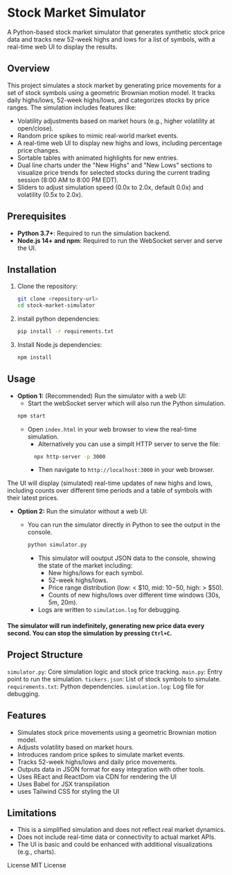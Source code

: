 # Stock Market Simulator

A Python-based stock market simulator that generates synthetic stock price data and tracks new 52-week highs and lows for a list of symbols, with a real-time web UI to display the results.

## Overview

This project simulates a stock market by generating price movements for a set of stock symbols using a geometric Brownian motion model. It tracks daily highs/lows, 52-week highs/lows, and categorizes stocks by price ranges. The simulation includes features like:
- Volatility adjustments based on market hours (e.g., higher volatility at open/close).
- Random price spikes to mimic real-world market events.
- A real-time web UI to display new highs and lows, including percentage price changes.
- Sortable tables with animated highlights for new entries.
- Dual line charts under the "New Highs" and "New Lows" sections to visualize price trends for selected stocks during the current trading session (8:00 AM to 8:00 PM EDT).
- Sliders to adjust simulation speed (0.0x to 2.0x, default 0.0x) and volatility (0.5x to 2.0x).

## Prerequisites

- **Python 3.7+**: Required to run the simulation backend.
- **Node.js 14+ and npm**: Required to run the WebSocket server and serve the UI.

## Installation

1. Clone the repository:
   ```bash
   git clone <repository-url>
   cd stock-market-simulator
   ```

2. install python dependencies: 
    ```bash
    pip install -r requirements.txt
    ```
3. Install Node.js dependencies:
    ```bash
   npm install
   ```

## Usage
- **Option 1:** (Recommended) Run the simulator with a web UI:
  - Start the webSocket server which will also run the Python simulation. 
  ```bash
  npm start 
  ```
  - Open `index.html` in your web browser to view the real-time simulation.
    - Alternatively you can use a simplt HTTP server to serve the file: 
    ```bash
      npx http-server -p 3000
    ```
      - Then navigate to `http://localhost:3000` in your web browser.

The UI will display (simulated) real-time updates of new highs and lows, including counts over different time periods and a table of symbols with their latest prices.

- **Option 2:** Run the simulator without a web UI:
  - You can run the simulator directly in Python to see the output in the console.

     ```bash
    python simulator.py
    ```
    - This simulator will ooutput JSON data to the console, showing the state of the market including:
      - New highs/lows for each symbol.
      - 52-week highs/lows.
      - Price range distribution (low: < $10, mid: $10-$50, high: > $50).
      - Counts of new highs/lows over different time windows (30s, 5m, 20m).
    - Logs are written to `simulation.log` for debugging.

#### The simulator will run indefinitely, generating new price data every second. You can stop the simulation by pressing `Ctrl+C`.

## Project Structure
`simulator.py`: Core simulation logic and stock price tracking.
`main.py`: Entry point to run the simulation.
`tickers.json`: List of stock symbols to simulate.
`requirements.txt`: Python dependencies.
`simulation.log`: Log file for debugging.


## Features
- Simulates stock price movements using a geometric Brownian motion model.
- Adjusts volatility based on market hours.
- Introduces random price spikes to simulate market events.
- Tracks 52-week highs/lows and daily price movements.
- Outputs data in JSON format for easy integration with other tools.
- Uses REact and ReactDom via CDN for rendering the UI 
- Uses Babel for JSX transpilation 
- uses Tailwind CSS for styling the UI 

## Limitations
- This is a simplified simulation and does not reflect real market dynamics.
- Does not include real-time data or connectivity to actual market APIs.
- The UI is basic and could be enhanced with additional visualizations (e.g., charts).



License
MIT License










